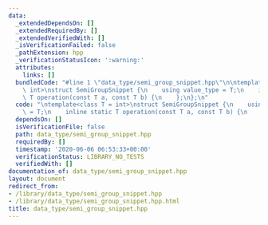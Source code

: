 ```yaml
---
data:
  _extendedDependsOn: []
  _extendedRequiredBy: []
  _extendedVerifiedWith: []
  _isVerificationFailed: false
  _pathExtension: hpp
  _verificationStatusIcon: ':warning:'
  attributes:
    links: []
  bundledCode: "#line 1 \"data_type/semi_group_snippet.hpp\"\n\ntemplate<class T =\
    \ int>\nstruct SemiGroupSnippet {\n    using value_type = T;\n    inline static\
    \ T operation(const T a, const T b) {\n    };\n};\n"
  code: "\ntemplate<class T = int>\nstruct SemiGroupSnippet {\n    using value_type\
    \ = T;\n    inline static T operation(const T a, const T b) {\n    };\n};\n"
  dependsOn: []
  isVerificationFile: false
  path: data_type/semi_group_snippet.hpp
  requiredBy: []
  timestamp: '2020-06-06 06:53:33+00:00'
  verificationStatus: LIBRARY_NO_TESTS
  verifiedWith: []
documentation_of: data_type/semi_group_snippet.hpp
layout: document
redirect_from:
- /library/data_type/semi_group_snippet.hpp
- /library/data_type/semi_group_snippet.hpp.html
title: data_type/semi_group_snippet.hpp
---
```


